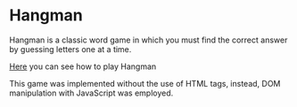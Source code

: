 # Hangman

Hangman is a classic word game in which you must find the correct answer by guessing letters one at a time.

[Here](https://www.wikihow.com/Play-Hangman) you can see how to play Hangman

This game was implemented without the use of HTML tags, instead, DOM manipulation with JavaScript was employed.
